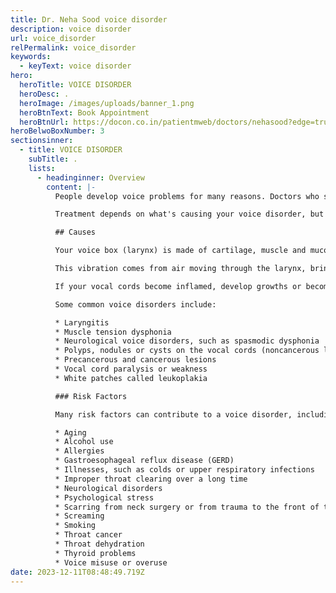 ```yaml
---
title: Dr. Neha Sood voice disorder
description: voice disorder
url: voice_disorder
relPermalink: voice_disorder
keywords:
  - keyText: voice disorder
hero:
  heroTitle: VOICE DISORDER
  heroDesc: .
  heroImage: /images/uploads/banner_1.png
  heroBtnText: Book Appointment
  heroBtnUrl: https://docon.co.in/patientmweb/doctors/nehasood?edge=true
heroBelwoBoxNumber: 3
sectionsinner:
  - title: VOICE DISORDER
    subTitle: .
    lists:
      - headinginner: Overview
        content: |- 
          People develop voice problems for many reasons. Doctors who specialize in ear, nose and throat disorders and speech pathology specialists are involved in diagnosing and treating voice disorders.

          Treatment depends on what's causing your voice disorder, but may include voice therapy, medication, injections or surgery.

          ## Causes

          Your voice box (larynx) is made of cartilage, muscle and mucous membranes located at the top of your windpipe (trachea) and the base of your tongue. Your vocal cords are two flexible bands of muscle tissue that sit at the entrance of the windpipe. Sound is created when your vocal cords vibrate.

          This vibration comes from air moving through the larynx, bringing your vocal cords closer together. Your vocal cords also help close your voice box when you swallow, preventing you from inhaling food or liquid.

          If your vocal cords become inflamed, develop growths or become paralyzed, they can't work properly, and you may develop a voice disorder.

          Some common voice disorders include:

          * Laryngitis
          * Muscle tension dysphonia
          * Neurological voice disorders, such as spasmodic dysphonia
          * Polyps, nodules or cysts on the vocal cords (noncancerous lesions)
          * Precancerous and cancerous lesions
          * Vocal cord paralysis or weakness
          * White patches called leukoplakia

          ### Risk Factors

          Many risk factors can contribute to a voice disorder, including:

          * Aging
          * Alcohol use
          * Allergies
          * Gastroesophageal reflux disease (GERD)
          * Illnesses, such as colds or upper respiratory infections
          * Improper throat clearing over a long time
          * Neurological disorders
          * Psychological stress
          * Scarring from neck surgery or from trauma to the front of the neck
          * Screaming
          * Smoking
          * Throat cancer
          * Throat dehydration
          * Thyroid problems
          * Voice misuse or overuse
date: 2023-12-11T08:48:49.719Z
---
```

